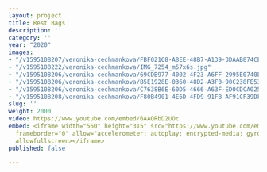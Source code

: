 ```yaml
---
layout: project
title: Rest Bags
description: ''
category: ''
year: "2020"
images:
- "/v1595108207/veronika-cechmankova/FBF02168-A8EE-48B7-A139-3DAAB874CE1F_g4fkuf.jpg"
- "/v1595108222/veronika-cechmankova/IMG_7254_m57x6s.jpg"
- "/v1595108206/veronika-cechmankova/69CDB977-4002-4F23-A6FF-2995E0740E14_ecvonn.jpg"
- "/v1595108206/veronika-cechmankova/B5E1928E-0360-48D2-A3F0-90C238FE53F9_olwszr.jpg"
- "/v1595108206/veronika-cechmankova/C7638B6E-60D5-4666-A63F-ED0CDCA02546_mfhfnw.jpg"
- "/v1595108208/veronika-cechmankova/F80B4901-4E6D-4FD9-91FB-AF91CF39DF61_n8temo.jpg"
slug: ''
weight: 2000
video: https://www.youtube.com/embed/6AAQRbD2UOc
embed: <iframe width="560" height="315" src="https://www.youtube.com/embed/6AAQRbD2UOc"
  frameborder="0" allow="accelerometer; autoplay; encrypted-media; gyroscope; picture-in-picture"
  allowfullscreen></iframe>
published: false

---
```

